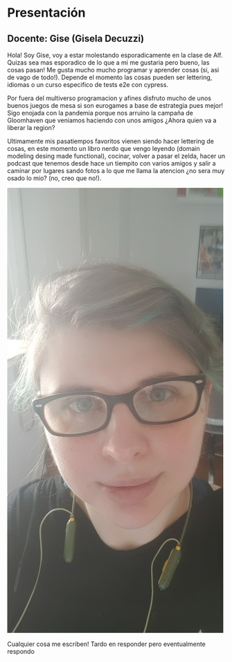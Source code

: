 # Presentación

## Docente: Gise (Gisela Decuzzi)

Hola! Soy Gise, voy a estar molestando esporadicamente en la clase de Alf. Quizas sea mas esporadico de lo que a mi me gustaria pero bueno, las cosas pasan!
Me gusta mucho mucho programar y aprender cosas (si, asi de vago de todo!). Depende el momento las cosas pueden ser lettering, idiomas o un curso especifico de tests e2e con cypress.

Por fuera del multiverso programacion y afines disfruto mucho de unos buenos juegos de mesa si son eurogames a base de estrategia pues mejor! Sigo enojada con la pandemia porque nos arruino la campaña de Gloomhaven que veniamos haciendo con unos amigos ¿Ahora quien va a liberar la region?

Ultimamente mis pasatiempos favoritos vienen siendo hacer lettering de cosas, en este momento un libro nerdo que vengo leyendo (domain modeling desing made functional), cocinar, volver a pasar el zelda, hacer un podcast que tenemos desde hace un tiempito con varios amigos y salir a caminar por lugares sando fotos a lo que me llama la atencion ¿no sera muy osado lo mio? (no, creo que no!).

![Gise.jpeg](Gise.jpeg)

Cualquier cosa me escriben! Tardo en responder pero eventualmente respondo
